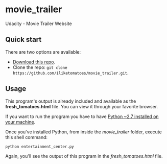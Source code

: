 # movie_trailer
Udacity - Movie Trailer Website

## Quick start
There are two options are available:

- [Download this repo](https://github.com/iliketomatoes/movie_trailer/archive/master.zip).
- Clone the repo: `git clone https://github.com/iliketomatoes/movie_trailer.git`. 

## Usage
This program's output is already included and available as the **fresh_tomatoes.html** file. You can view it through your favorite browser.

If you want to run the program you have to have [Python ~2.7 installed on your machine](https://www.python.org/).

Once you've installed Python, from inside the *movie_trailer* folder, execute this shell command:
<pre><code>python entertainment_center.py</code></pre>
Again, you'll see the output of this program in the *fresh_tomatoes.html* file.
